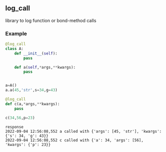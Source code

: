 ## log_call 

library to log function or bond-method calls


### Example
```py
@log_call
class A:
    def __init__(self):
        pass 

    def a(self,*args,**kwargs):
        pass


a=A()
a.a(45,'str',s=34,g=43)

@log_call
def c(a,*args,**kwargs):
    pass

c(34,56,p=23)
```

```
response 
2022-09-04 12:56:08,552 a called with {'args': [45, 'str'], 'kwargs': {'s': 34, 'g': 43}}
2022-09-04 12:56:08,552 c called with {'a': 34, 'args': [56], 'kwargs': {'p': 23}}
```
